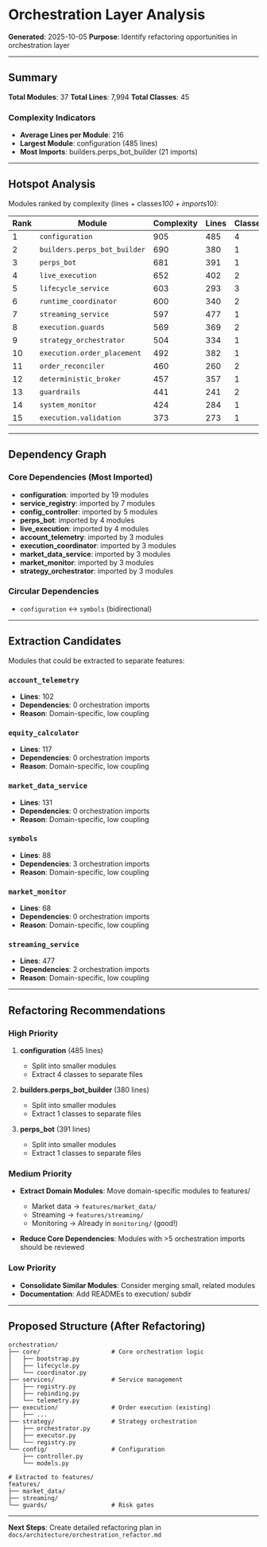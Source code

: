 # Orchestration Layer Analysis

**Generated**: 2025-10-05
**Purpose**: Identify refactoring opportunities in orchestration layer

---

## Summary

**Total Modules**: 37
**Total Lines**: 7,994
**Total Classes**: 45

### Complexity Indicators

- **Average Lines per Module**: 216
- **Largest Module**: configuration (485 lines)
- **Most Imports**: builders.perps_bot_builder (21 imports)

---

## Hotspot Analysis

Modules ranked by complexity (lines + classes*100 + imports*10):

| Rank | Module | Complexity | Lines | Classes | Imports |
|------|--------|------------|-------|---------|---------|
| 1 | `configuration` | 905 | 485 | 4 | 2 |
| 2 | `builders.perps_bot_builder` | 690 | 380 | 1 | 21 |
| 3 | `perps_bot` | 681 | 391 | 1 | 19 |
| 4 | `live_execution` | 652 | 402 | 2 | 5 |
| 5 | `lifecycle_service` | 603 | 293 | 3 | 1 |
| 6 | `runtime_coordinator` | 600 | 340 | 2 | 6 |
| 7 | `streaming_service` | 597 | 477 | 1 | 2 |
| 8 | `execution.guards` | 569 | 369 | 2 | 0 |
| 9 | `strategy_orchestrator` | 504 | 334 | 1 | 7 |
| 10 | `execution.order_placement` | 492 | 382 | 1 | 1 |
| 11 | `order_reconciler` | 460 | 260 | 2 | 0 |
| 12 | `deterministic_broker` | 457 | 357 | 1 | 0 |
| 13 | `guardrails` | 441 | 241 | 2 | 0 |
| 14 | `system_monitor` | 424 | 284 | 1 | 4 |
| 15 | `execution.validation` | 373 | 273 | 1 | 0 |

---

## Dependency Graph

### Core Dependencies (Most Imported)

- **configuration**: imported by 19 modules
- **service_registry**: imported by 7 modules
- **config_controller**: imported by 5 modules
- **perps_bot**: imported by 4 modules
- **live_execution**: imported by 4 modules
- **account_telemetry**: imported by 3 modules
- **execution_coordinator**: imported by 3 modules
- **market_data_service**: imported by 3 modules
- **market_monitor**: imported by 3 modules
- **strategy_orchestrator**: imported by 3 modules

### Circular Dependencies

- `configuration` ↔️ `symbols` (bidirectional)

---

## Extraction Candidates

Modules that could be extracted to separate features:

### `account_telemetry`
- **Lines**: 102
- **Dependencies**: 0 orchestration imports
- **Reason**: Domain-specific, low coupling

### `equity_calculator`
- **Lines**: 117
- **Dependencies**: 0 orchestration imports
- **Reason**: Domain-specific, low coupling

### `market_data_service`
- **Lines**: 131
- **Dependencies**: 0 orchestration imports
- **Reason**: Domain-specific, low coupling

### `symbols`
- **Lines**: 88
- **Dependencies**: 3 orchestration imports
- **Reason**: Domain-specific, low coupling

### `market_monitor`
- **Lines**: 68
- **Dependencies**: 0 orchestration imports
- **Reason**: Domain-specific, low coupling

### `streaming_service`
- **Lines**: 477
- **Dependencies**: 2 orchestration imports
- **Reason**: Domain-specific, low coupling

---

## Refactoring Recommendations

### High Priority

1. **configuration** (485 lines)
   - Split into smaller modules
   - Extract 4 classes to separate files

2. **builders.perps_bot_builder** (380 lines)
   - Split into smaller modules
   - Extract 1 classes to separate files

3. **perps_bot** (391 lines)
   - Split into smaller modules
   - Extract 1 classes to separate files

### Medium Priority

- **Extract Domain Modules**: Move domain-specific modules to features/
  - Market data → `features/market_data/`
  - Streaming → `features/streaming/`
  - Monitoring → Already in `monitoring/` (good!)

- **Reduce Core Dependencies**: Modules with >5 orchestration imports should be reviewed

### Low Priority

- **Consolidate Similar Modules**: Consider merging small, related modules
- **Documentation**: Add READMEs to execution/ subdir

---

## Proposed Structure (After Refactoring)

```
orchestration/
├── core/                    # Core orchestration logic
│   ├── bootstrap.py
│   ├── lifecycle.py
│   └── coordinator.py
├── services/                # Service management
│   ├── registry.py
│   ├── rebinding.py
│   └── telemetry.py
├── execution/               # Order execution (existing)
│   ├── ...
├── strategy/                # Strategy orchestration
│   ├── orchestrator.py
│   ├── executor.py
│   └── registry.py
└── config/                  # Configuration
    ├── controller.py
    └── models.py

# Extracted to features/
features/
├── market_data/
├── streaming/
└── guards/                  # Risk gates
```

---

**Next Steps**: Create detailed refactoring plan in `docs/architecture/orchestration_refactor.md`
